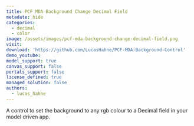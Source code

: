 ```yaml
---
title: PCF MDA Background Change Decimal Field
metadate: hide
categories:
  - decimal
  - color
image: /assets/images/pcf-mda-background-change-decimal-field.png
visit: 
download: 'https://github.com/LucasHahne/PCF-MDA-Background-Control'
demo_youtube: 
model_support: true
canvas_support: false
portals_support: false
license_defined: true
managed_solution: false
authors:
  - lucas_hahne
---
```

A control to set the background to any rgb colour to a Decimal field in your model driven app.
